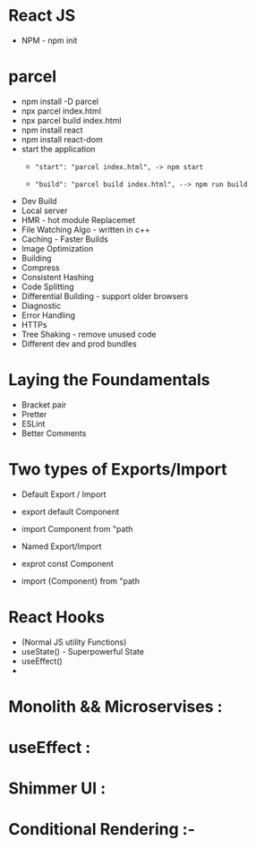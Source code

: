 # React JS
- NPM - npm init

# parcel 
- npm install -D parcel
- npx parcel index.html
- npx parcel build index.html
- npm install react
- npm install react-dom
- start the application
    -     "start": "parcel index.html", -> npm start
    -     "build": "parcel build index.html", --> npm run build

- Dev Build
- Local server
- HMR - hot module Replacemet
- File Watching Algo - written in c++
- Caching - Faster Builds
- Image Optimization
- Building
- Compress
- Consistent Hashing
- Code Splitting
- Differential Building - support older browsers
- Diagnostic
- Error Handling
- HTTPs
- Tree Shaking - remove unused code
- Different dev and prod bundles

# Laying the Foundamentals
- Bracket pair
- Pretter
- ESLint
- Better Comments


# Two types of Exports/Import

- Default Export / Import

- export default Component
- import Component from "path

- Named Export/Import

- exprot const Component
- import {Component} from "path


# React Hooks
- (Normal JS utility Functions)
- useState() - Superpowerful State 
- useEffect()
- 

# Monolith && Microservises :

# useEffect :

# Shimmer UI :

# Conditional Rendering :-

# 